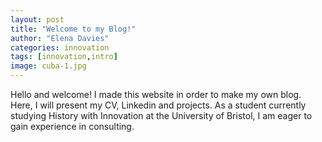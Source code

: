```yaml
---
layout: post
title: "Welcome to my Blog!"
author: "Elena Davies"
categories: innovation
tags: [innovation,intro]
image: cuba-1.jpg
---
```


Hello and welcome! I made this website in order to make my own blog. Here, I will present my CV, Linkedin and projects. As a student currently studying History with Innovation at the University of Bristol, I am eager to gain experience in consulting. 
